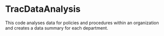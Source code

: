 # TracDataAnalysis

This code analyses data for policies and procedures within an organization and creates a data summary for each department.
